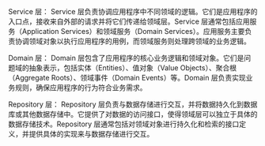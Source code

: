 
Service 层：
    Service 层负责协调应用程序中不同领域的逻辑。它们是应用程序的入口点，接收来自外部的请求并将它们传递给领域层。Service 层通常包括应用服务（Application Services）和领域服务（Domain Services）。应用服务主要负责协调领域对象以执行应用程序的用例，而领域服务则处理跨领域的业务逻辑。

Domain 层：
    Domain 层包含了应用程序的核心业务逻辑和领域对象。它们是问题域的抽象表示，包括实体（Entities）、值对象（Value Objects）、聚合根（Aggregate Roots）、领域事件（Domain Events）等。Domain 层负责实现业务规则，确保应用程序的行为符合业务需求。

Repository 层：
    Repository 层负责与数据存储进行交互，并将数据持久化到数据库或其他数据存储中。它提供了对数据的访问接口，使得领域层可以独立于具体的数据存储技术。Repository 层通常包括对领域对象进行持久化和检索的接口定义，并提供具体的实现来与数据存储进行交互。
